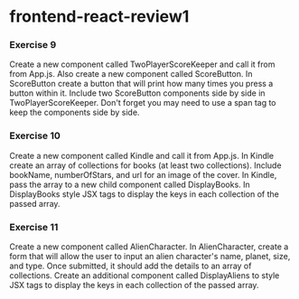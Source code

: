 # frontend-react-review1

### Exercise 9
Create a new component called TwoPlayerScoreKeeper and call it from from App.js. Also create a new component called ScoreButton. In ScoreButton create a button that will print how many times you press a button within it. Include two ScoreButton components side by side in TwoPlayerScoreKeeper. Don't forget you may need to use a span tag to keep the components side by side.

### Exercise 10
Create a new component called Kindle and call it from App.js. In Kindle create an array of collections for books (at least two collections). Include bookName, numberOfStars, and url for an image of the cover. In Kindle, pass the array to a new child component called DisplayBooks. In DisplayBooks style JSX tags to display the keys in each collection of the passed array.

### Exercise 11
Create a new component called AlienCharacter. In AlienCharacter, create a form that will allow the user to input an alien character's name, planet, size, and type. Once submitted, it should add the details to an array of collections. Create an additional component called DisplayAliens to style JSX tags to display the keys in each collection of the passed array.
